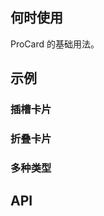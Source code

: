 ## 何时使用

ProCard 的基础用法。

## 示例

### 插槽卡片

<code src="./actions.tsx"></code>

### 折叠卡片

<code src="./collapse.tsx"></code>

### 多种类型

<code src="./types.tsx"></code>

## API

<API hideTitle src="@/components/pro-card/index.tsx" />
